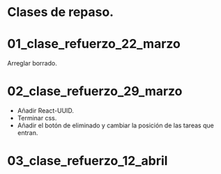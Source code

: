 # Clases de repaso.

# 01_clase_refuerzo_22_marzo
   Arreglar borrado.
# 02_clase_refuerzo_29_marzo
  - Añadir React-UUID.
  - Terminar css.
  - Añadir el botón de eliminado y cambiar la posición de las tareas que entran.
# 03_clase_refuerzo_12_abril
